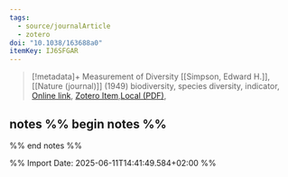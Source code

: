 ```yaml
---
tags:
  - source/journalArticle
  - zotero
doi: "10.1038/163688a0"
itemKey: IJ6SFGAR
---
```

>[!metadata]+
> Measurement of Diversity
> [[Simpson, Edward H.]], 
> [[Nature (journal)]] (1949)
> biodiversity, species diversity, indicator, 
> [Online link](https://www.nature.com/articles/163688a0), [Zotero Item](zotero://select/library/items/IJ6SFGAR),[Local (PDF)](file://C:/Users/aburg/Documents/references/zotero/storage/2WFDHNLR/Simpson1949_MeasurementDiversity.pdf), 

## notes %% begin notes %%

%% end notes %%

%% Import Date: 2025-06-11T14:41:49.584+02:00 %%
